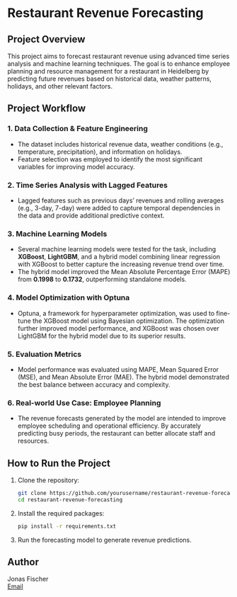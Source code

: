 # Restaurant Revenue Forecasting

## Project Overview
This project aims to forecast restaurant revenue using advanced time series analysis and machine learning techniques. The goal is to enhance employee planning and resource management for a restaurant in Heidelberg by predicting future revenues based on historical data, weather patterns, holidays, and other relevant factors.

## Project Workflow

### 1. Data Collection & Feature Engineering
- The dataset includes historical revenue data, weather conditions (e.g., temperature, precipitation), and information on holidays.
- Feature selection was employed to identify the most significant variables for improving model accuracy.

### 2. Time Series Analysis with Lagged Features
- Lagged features such as previous days’ revenues and rolling averages (e.g., 3-day, 7-day) were added to capture temporal dependencies in the data and provide additional predictive context.

### 3. Machine Learning Models
- Several machine learning models were tested for the task, including **XGBoost**, **LightGBM**, and a hybrid model combining linear regression with XGBoost to better capture the increasing revenue trend over time.
- The hybrid model improved the Mean Absolute Percentage Error (MAPE) from **0.1998** to **0.1732**, outperforming standalone models.

### 4. Model Optimization with Optuna
- Optuna, a framework for hyperparameter optimization, was used to fine-tune the XGBoost model using Bayesian optimization. The optimization further improved model performance, and XGBoost was chosen over LightGBM for the hybrid model due to its superior results.

### 5. Evaluation Metrics
- Model performance was evaluated using MAPE, Mean Squared Error (MSE), and Mean Absolute Error (MAE). The hybrid model demonstrated the best balance between accuracy and complexity.

### 6. Real-world Use Case: Employee Planning
- The revenue forecasts generated by the model are intended to improve employee scheduling and operational efficiency. By accurately predicting busy periods, the restaurant can better allocate staff and resources.

## How to Run the Project

1. Clone the repository:
    ```bash
    git clone https://github.com/yourusername/restaurant-revenue-forecasting.git
    cd restaurant-revenue-forecasting
    ```

2. Install the required packages:
    ```bash
    pip install -r requirements.txt
    ```

3. Run the forecasting model to generate revenue predictions.

## Author
Jonas Fischer  
[Email](mailto:jonas.fisch1809@web.de)
